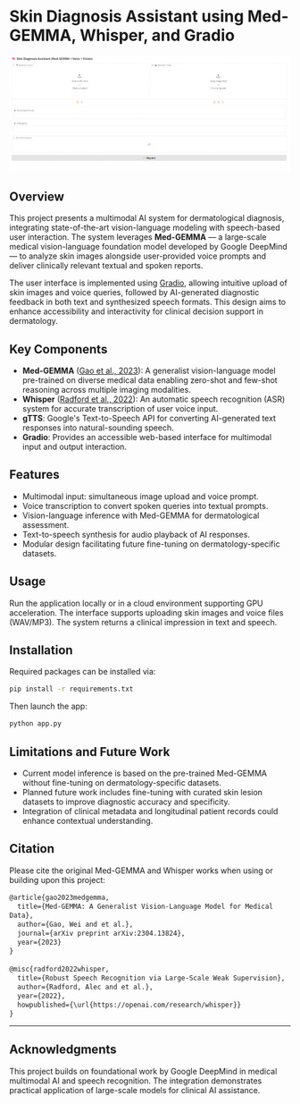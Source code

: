 
# Skin Diagnosis Assistant using Med-GEMMA, Whisper, and Gradio

![UI Screen Demo](UI_screen.gif)

## Overview

This project presents a multimodal AI system for dermatological diagnosis, integrating state-of-the-art vision-language modeling with speech-based user interaction. The system leverages **Med-GEMMA** — a large-scale medical vision-language foundation model developed by Google DeepMind — to analyze skin images alongside user-provided voice prompts and deliver clinically relevant textual and spoken reports.

The user interface is implemented using [Gradio](https://gradio.app/), allowing intuitive upload of skin images and voice queries, followed by AI-generated diagnostic feedback in both text and synthesized speech formats. This design aims to enhance accessibility and interactivity for clinical decision support in dermatology.

## Key Components

- **Med-GEMMA** ([Gao et al., 2023](https://arxiv.org/abs/2304.13824)): A generalist vision-language model pre-trained on diverse medical data enabling zero-shot and few-shot reasoning across multiple imaging modalities.
- **Whisper** ([Radford et al., 2022](https://openai.com/research/whisper)): An automatic speech recognition (ASR) system for accurate transcription of user voice input.
- **gTTS**: Google's Text-to-Speech API for converting AI-generated text responses into natural-sounding speech.
- **Gradio**: Provides an accessible web-based interface for multimodal input and output interaction.

## Features

- Multimodal input: simultaneous image upload and voice prompt.
- Voice transcription to convert spoken queries into textual prompts.
- Vision-language inference with Med-GEMMA for dermatological assessment.
- Text-to-speech synthesis for audio playback of AI responses.
- Modular design facilitating future fine-tuning on dermatology-specific datasets.

## Usage

Run the application locally or in a cloud environment supporting GPU acceleration. The interface supports uploading skin images and voice files (WAV/MP3). The system returns a clinical impression in text and speech.

## Installation

Required packages can be installed via:

```bash
pip install -r requirements.txt
````

Then launch the app:

```bash
python app.py
```

## Limitations and Future Work

* Current model inference is based on the pre-trained Med-GEMMA without fine-tuning on dermatology-specific datasets.
* Planned future work includes fine-tuning with curated skin lesion datasets to improve diagnostic accuracy and specificity.
* Integration of clinical metadata and longitudinal patient records could enhance contextual understanding.

## Citation

Please cite the original Med-GEMMA and Whisper works when using or building upon this project:

```
@article{gao2023medgemma,
  title={Med-GEMMA: A Generalist Vision-Language Model for Medical Data},
  author={Gao, Wei and et al.},
  journal={arXiv preprint arXiv:2304.13824},
  year={2023}
}

@misc{radford2022whisper,
  title={Robust Speech Recognition via Large-Scale Weak Supervision},
  author={Radford, Alec and et al.},
  year={2022},
  howpublished={\url{https://openai.com/research/whisper}}
}
```

---

## Acknowledgments

This project builds on foundational work by Google DeepMind in medical multimodal AI and speech recognition. The integration demonstrates practical application of large-scale models for clinical AI assistance.

